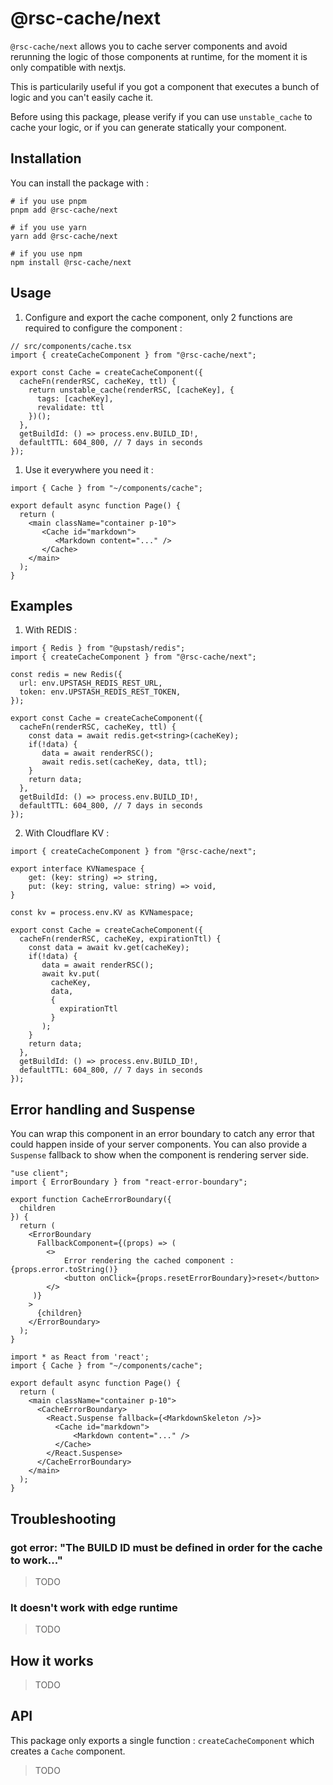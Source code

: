 # @rsc-cache/next

`@rsc-cache/next` allows you to cache server components and avoid rerunning the logic of those components at runtime, for the moment it is only compatible with nextjs.
 
This is particularily useful if you got a component that executes a bunch of logic and you can't easily cache it.

Before using this package, please verify if you can use `unstable_cache` to cache your logic, or if you can generate statically your component.

## Installation 

You can install the package with : 

```shell
# if you use pnpm
pnpm add @rsc-cache/next

# if you use yarn
yarn add @rsc-cache/next

# if you use npm
npm install @rsc-cache/next
```

## Usage

1. Configure and export the cache component, only 2 functions are required to configure the component :

```tsx
// src/components/cache.tsx
import { createCacheComponent } from "@rsc-cache/next";

export const Cache = createCacheComponent({
  cacheFn(renderRSC, cacheKey, ttl) {
    return unstable_cache(renderRSC, [cacheKey], {
      tags: [cacheKey],
      revalidate: ttl
    })();
  },
  getBuildId: () => process.env.BUILD_ID!,
  defaultTTL: 604_800, // 7 days in seconds
});
```

1. Use it everywhere you need it : 

```tsx
import { Cache } from "~/components/cache";

export default async function Page() {
  return (
    <main className="container p-10">
       <Cache id="markdown">
          <Markdown content="..." />
       </Cache>
    </main>
  );
}
```

## Examples

1. With REDIS :

```tsx
import { Redis } from "@upstash/redis";
import { createCacheComponent } from "@rsc-cache/next";

const redis = new Redis({
  url: env.UPSTASH_REDIS_REST_URL,
  token: env.UPSTASH_REDIS_REST_TOKEN,
});

export const Cache = createCacheComponent({
  cacheFn(renderRSC, cacheKey, ttl) {
    const data = await redis.get<string>(cacheKey);
    if(!data) {
       data = await renderRSC();
       await redis.set(cacheKey, data, ttl);
    }
    return data;
  },
  getBuildId: () => process.env.BUILD_ID!,
  defaultTTL: 604_800, // 7 days in seconds
});
```

2. With Cloudflare KV : 

```tsx
import { createCacheComponent } from "@rsc-cache/next";

export interface KVNamespace {
    get: (key: string) => string,
    put: (key: string, value: string) => void,
}

const kv = process.env.KV as KVNamespace;

export const Cache = createCacheComponent({
  cacheFn(renderRSC, cacheKey, expirationTtl) {
    const data = await kv.get(cacheKey);
    if(!data) {
       data = await renderRSC();
       await kv.put(
         cacheKey,
         data, 
         {
           expirationTtl
         }
       );
    }
    return data;
  },
  getBuildId: () => process.env.BUILD_ID!,
  defaultTTL: 604_800, // 7 days in seconds
});
```

## Error handling and Suspense

You can wrap this component in an error boundary to catch any error that could happen inside of your server components. You can also provide a `Suspense` fallback to show when the component is rendering server side.

```tsx
"use client";
import { ErrorBoundary } from "react-error-boundary";

export function CacheErrorBoundary({
  children
}) {
  return (
    <ErrorBoundary
      FallbackComponent={(props) => (
        <>
            Error rendering the cached component : {props.error.toString()}
            <button onClick={props.resetErrorBoundary}>reset</button>
        </>
     )}
    >
      {children}
    </ErrorBoundary>
  );
}
```


```tsx
import * as React from 'react';
import { Cache } from "~/components/cache";

export default async function Page() {
  return (
    <main className="container p-10">
      <CacheErrorBoundary>
        <React.Suspense fallback={<MarkdownSkeleton />}>
          <Cache id="markdown">
              <Markdown content="..." />
          </Cache>
        </React.Suspense>
      </CacheErrorBoundary>
    </main>
  );
}
```

## Troubleshooting


### got error: "The BUILD ID must be defined in order for the cache to work..."

> TODO

### It doesn't work with edge runtime

> TODO

## How it works

> TODO

## API

This package only exports a single function : `createCacheComponent` which creates a `Cache` component.

> TODO
